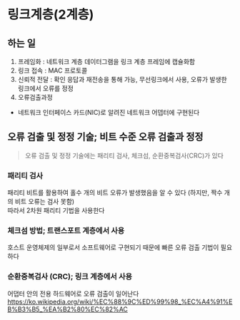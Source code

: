 # 링크계층(2계층)
## 하는 일
1. 프레임화 : 네트워크 계층 데이터그램을 링크 계층 프레임에 캡슐화함
2. 링크 접속 : MAC 프로토콜
3. 신뢰적 전달 : 확인 응답과 재전송을 통해 가능, 무선링크에서 사용, 오류가 발생한 링크에서 오류를 정정  
4. 오류검출과정

- 네트워크 인터페이스 카드(NIC)로 알려진 네트워크 어뎁터에 구현된다 

## 오류 검출 및 정정 기술; 비트 수준 오류 검출과 정정 
> 오류 검출 및 정정 기술에는 패리티 검사, 체크섬, 순환중복검사(CRC)가 있다   
### 패리티 검사
패리티 비트를 활용하여 홀수 개의 비트 오류가 발생했음을 알 수 있다 (하지만, 짝수 개의 비트 오류는 검사 못함)  
따라서 2차원 패리티 기법을 사용한다 

### 체크섬 방법; 트랜스포트 계층에서 사용
호스트 운영체제의 일부로서 소프트웨어로 구현되기 때문에 빠른 오류 검출 기법이 필요하다   

### 순환중복검사 (CRC); 링크 계층에서 사용 
어댑터 안의 전용 하드웨어로 오류 검출이 일어난다   
https://ko.wikipedia.org/wiki/%EC%88%9C%ED%99%98_%EC%A4%91%EB%B3%B5_%EA%B2%80%EC%82%AC



